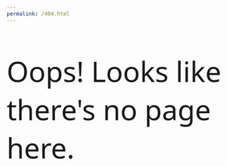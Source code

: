 ```yaml
---
permalink: /404.html
---
```

<p style="font-family: 'Segoe UI'; font-weight: 350; font-size: 64px;"> Oops! Looks like there's no page here. </p>